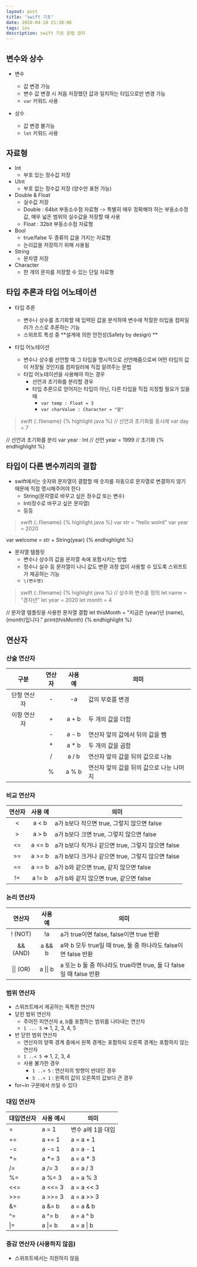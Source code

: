 ```yaml
---
layout: post
title: "swift 기초"
date: 2020-04-18 21:38:06
tags: ios
description: swift 기초 문법 정리
---
```




## 변수와 상수

+ 변수
  - 값 변경 가능
  - 변수 값 변경 시 처음 저장했던 값과 일치하는 타입으로만 변경 가능
  - `var` 키워드 사용

+ 상수
  - 값 변경 불가능
  - `let` 키워드 사용



## 자료형

+ Int
  + 부호 있는 정수값 저장
+ UInt
  + 부호 없는 정수값 저장 (양수만 표현 가능)
+ Double & Float
  + 실수값 저장
  + Double : 64bit 부동소수점 자료형  -> 특별히 매우 정확해야 하는 부동소수정 값, 매우 넓은 범위의 실수값을 저장할 때 사용
  + Float : 32bit 부동소수점 자료형
+ Bool
  + true/false 두 종류의 값을 가지는 자료형
  + 논리값을 저장하기 위해 사용됨
+ String
  + 문자열 저장
+ Character
  + 한 개의 문자를 저장할 수 있는 단일 자료형



## 타입 추론과 타입 어노테이션

+ 타입 추론
  + 변수나 상수를 초기화할 때 입력된 값을 분석하여 변수에 적절한 타입을 컴파일러가 스스로 추론하는 기능
  + 스위프트 특성 중 **설계에 의한 안전성(Safety by design) ** 

+ 타입 어노테이션
  + 변수나 상수를 선언할 때 그 타입을 명시적으로 선언해줌으로써 어떤 타입의 값이 저장될 것인지를 컴파일러에 직접 알려주는 문법
  + 타입 어노테이션을 사용해야 하는 경우
    + 선언과 초기화를 분리할 경우
    + 타입 추론으로 얻어지는 타입이 아닌, 다른 타입을 직접 지정할 필요가 있을 때  
      + `var temp : Float = 3`
      + `var charValue : Character = "문"` 

>swift
{:.filename}
{% highlight java %}
// 선언과 초기화를 동시에
var day = 7

// 선언과 초기화를 분리
var year : Int // 선언
year = 1999 // 초기화
{% endhighlight %}


## 타입이 다른 변수끼리의 결합

+ swift에서는 숫자와 문자열이 결합할 때 숫자를 자동으로 문자열로 변결하지 않기 때문에 직접 명시해주어야 한다
  + String(문자열로 바꾸고 싶은 정수값 또는 변수)
  + Int(정수로 바꾸고 싶은 문자열)
  + 등등

>swift
{:.filename}
{% highlight java %}
var str = "hello wolrd"
var year = 2020

var welcome = str + String(year)
{% endhighlight %}

+ 문자열 템플릿
  + 변수나 상수의 값을 문자열 속에 포함시키는 방법
  + 정수나 실수 등 문자열이 나니 값도 변환 과정 없이 사용할 수 있도록 스위프트가 제공하는 기능
  + `\(변수명)`

>swift
{:.filename}
{% highlight java %}
// 상수와 변수를 정의
let name = "경자년"
let year = 2020
let month = 4

// 문자열 템플릿을 사용한 문자열 결합
let thisMonth = "지금은 \(year)년 \(name), \(month)입니다."
print(thisMonth)
{% endhighlight %}



## 연산자

### 산술 연산자

|    구분     | 연산자 | 사용 예 | 의미                                     |
| :---------: | :----: | :-----: | ---------------------------------------- |
| 단항 연산자 |   -    |   -a    | 값의 부호를 변경                         |
| 이항 연산자 |   +    |  a + b  | 두 개의 값을 더함                        |
|             |   -    |  a - b  | 연산자 앞의 값에서 뒤의 값을 뺌          |
|             |   *    |  a * b  | 두 개의 값을 곱함                        |
|             |   /    |  a / b  | 연산자 앞의 값을 뒤의 값으로 나눔        |
|             |   %    |  a % b  | 연산자 앞의 값을 뒤의 값으로 나눈 나머지 |



### 비교 연산자

| 연산자 | 사용 예 | 의미                                              |
| :----: | :-----: | ------------------------------------------------- |
|   <    |  a < b  | a가 b보다 작으면 true, 그렇지 않으면 false        |
|   >    |  a > b  | a가 b보다 크면 true, 그렇지 않으면 false          |
|   <=   | a <= b  | a가 b보다 작거나 같으면 true, 그렇지 않으면 false |
|   >=   | a >= b  | a가 b보다 크거나 같으면 true, 그렇지 않으면 false |
|   ==   | a == b  | a가 b와 같으면 true, 같지 않으면 false            |
|   !=   | a != b  | a가 b와 같지 않으면 true, 같으면 false            |



### 논리 연산자

|  연산자   | 사용 예  | 의미                                                         |
| :-------: | :------: | ------------------------------------------------------------ |
|  ! (NOT)  |    !a    | a가 true이면 false, false이면 true 반환                      |
| && (AND)  |  a && b  | a와 b 모두 true일 때 true, 둘 중 하나라도 false이면 false 반환 |
| \|\| (OR) | a \|\| b | a 또는 b 둘 중 하나라도 true라면 true, 둘 다 false일 때 false 반환 |



### 범위 연산자

+ 스위프트에서 제공하는 독특한 연산자
+ 닫힌 범위 연산자
  + 주어진 피연산자 a, b를 포함하는 범위를 나타내는 연산자
  + `1 ... 5` => 1, 2, 3, 4, 5
+ 반 닫힌 범위 연산자
  + 연산자의 양쪽 경계 중에서 왼쪽 경계는 포함하되 오른쪽 경계는 포함하지 않는 연산자
  + `1 ..< 5` => 1, 2, 3, 4
  + 사용 불가한 경우
    + `1 ..> 5` : 연산자의 방향이 반대인 경우
    + `5 ..< 1` : 왼쪽의 값이 오른쪽의 값보다 큰 경우
+ for~in 구문에서 쓰일 수 있다



### 대입 연산자

| 대입연산자 | 사용 예시 | 의미              |
| ---------- | --------- | ----------------- |
| =          | a = 1     | 변수 a에 1을 대입 |
| +=         | a += 1    | a = a + 1         |
| -=         | a -= 1    | a = a - 1         |
| *=         | a *= 3    | a = a * 3         |
| /=         | a /= 3    | a = a / 3         |
| %=         | a %= 3    | a = a % 3         |
| <<=        | a <<= 3   | a = a << 3        |
| >>=        | a >>= 3   | a = a >> 3        |
| &=         | a &= b    | a = a & b         |
| ^=         | a ^= b    | a = a ^ b         |
| \|=        | a \|= b   | a = a \| b        |



### 증감 연산자 (사용하지 않음)

+ 스위프트에서는 지원하지 않음